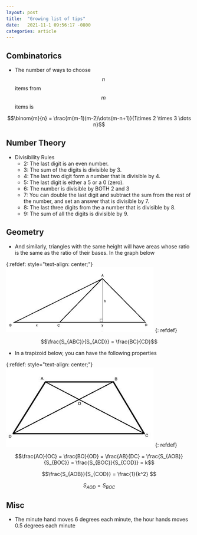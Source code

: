 ```yaml
---
layout: post
title:  "Growing list of tips"
date:   2021-11-1 09:56:17 -0800
categories: article
---
```



## Combinatorics

* The number of ways to choose $$n$$ items from $$m$$ items is 

$$\binom{m}{n} = \frac{m(m-1)(m-2)\dots(m-n+1)}{1\times 2 \times 3 \dots n}$$

## Number Theory

* Divisibility Rules
	- 2:  The last digit is an even number. 
	- 3: The sum of the digits is divisible by 3.
	- 4: The last two digit form a number that is divisible by 4. 
	- 5: The last digit is either a 5 or a 0 (zero).
	- 6: The number is divisible by BOTH 2 and 3
	- 7: You can double the last digit and subtract the sum from the rest of the number, and set an answer that is divisible by 7. 
	- 8: The last three digits from the a number that is divisible by 8.
	- 9: The sum of all the digits is divisible by 9. 

## Geometry

* And similarly, triangles with the same height will have areas whose ratio is the same as the ratio of their bases. In the graph below 


{:refdef: style="text-align: center;"}
![some](/assets/triangles-with-same-height.jpeg)
{: refdef}

$$\frac{S_{ABC}}{S_{ACD}} = \frac{BC}{CD}$$

* In a trapizoid below, you can have the following properties

{:refdef: style="text-align: center;"}
![some](/assets/trapezoid-with-diagonals.jpeg)
{: refdef}

$$\frac{AO}{OC} = \frac{BO}{OD} = \frac{AB}{DC} = \frac{S_{AOB}}{S_{BOC}} = \frac{S_{BOC}}{S_{COD}} = k$$

$$\frac{S_{AOB}}{S_{COD}} = \frac{1}{k^2} $$

$$S_{AOD} = S_{BOC}$$

## Misc

* The minute hand moves 6 degrees each minute, the hour hands moves 0.5 degrees each minute
